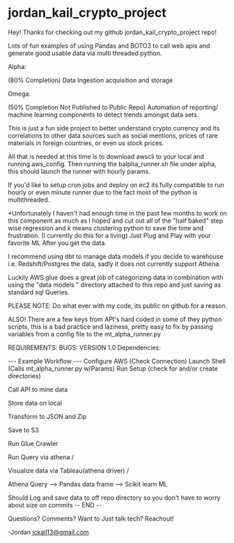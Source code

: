 # jordan_kail_crypto_project 
Hey! Thanks for checking out my github jordan_kail_crypto_project repo!

Lots of fun examples of using Pandas and BOTO3 to call web apis and generate good usable data via multi threaded python.

Alpha: 

(80% Completion)
Data Ingestion acquisition and storage

Omega: 

(50% Completion Not Published to Public Repo)
Automation of reporting/ machine learning components to detect trends amongst data sets. 

This is just a fun side project to better understand crypto currency and its correlations to other data sources such as social mentions, prices of rare materials in foreign countries, or even us stock prices. 

All that is needed at this time is to download awscli to your local and running aws_config. Then running the balpha_runner.sh file under alpha, this should launch the runner with hourly params. 

If you'd like to setup cron jobs and deploy on ec2 its fully compatible to run hourly or even minute runner due to the fact most of the python is multithreaded.


*Unfortunately I haven't had enough time in the past few months to work on this component as much as I hoped and cut out all of the "half baked" step wise regression and k means clustering python to save the time and frustration. (I currently do this for a living)
Just Plug and Play with your favorite ML After you get the data. 

I recommend using dbt to manage data models if you decide to warehouse i.e. Redshift/Postgres the data, sadly it does not currently support Athena. 

Luckily AWS glue does a great job of categorizing data in combination with using the "data models " directory attached to this repo and just saving as standard sql Queries. 

PLEASE NOTE: 
Do what ever with my code, its public on github for a reason.

ALSO! There are a few keys from API's hard coded in some of they python scripts, this is a bad practice and laziness, pretty easy to fix by passing variables from a config file to the mt_alpha_runner.py


REQUIREMENTS: 
BUGS:
VERSION 1.0 
Dependencies: 


--- Example Workflow ---
Configure AWS (Check Connection)
Launch Shell (Calls mt_alpha_runner.py w/Params)
Run Setup (check for and/or create directories)

Call API to mine data 

Store data on local 

Transform to JSON and Zip 

Save to S3

Run Glue Crawler

Run Query via athena / 

Visualize data via Tableau(athena driver) / 

Athena Query --> Pandas data frame --> Scikit learn ML 

Should Log and save data to off repo directory so you don't have to worry about size on commits
-- END --

Questions? Comments? Want to Just talk tech? Reachout!


-Jordan
jckail13@gmail.com